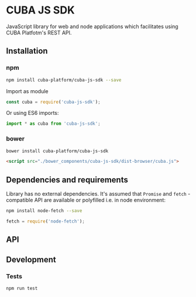 # CUBA JS SDK
JavaScript library for web and node applications which facilitates using CUBA Platfotm's REST API.
 
## Installation

### npm

```bash
npm install cuba-platform/cuba-js-sdk --save
```
Import as module  
```javascript
const cuba = require('cuba-js-sdk');
```

Or using ES6 imports:

```javascript
import * as cuba from 'cuba-js-sdk';
```

### bower
```bash
bower install cuba-platform/cuba-js-sdk
```
```html
<script src="./bower_components/cuba-js-sdk/dist-browser/cuba.js">
```


## Dependencies and requirements
Library has no external dependencies. It's assumed that `Promise` and `fetch` -compatible API are available 
or polyfilled i.e. in node environment:
  
```bash
npm install node-fetch --save
```

```javascript
fetch = require('node-fetch');
```

## API


## Development

### Tests
```bash
npm run test
```
